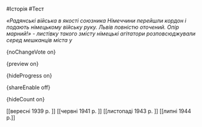 #Історія #Тест

*«Радянські війська в якості союзника Німеччини перейшли кордон і подають німецькому війську руку. Львів повністю оточений. Опір марний!» - листівку такого змісту німецькі агітатори розповсюджували серед мешканців міста у*

{noChangeVote on}

{preview on}

{hideProgress on}

{shareEnable off}

{hideCount on}

[[вересні 1939 р. ]]
[[червні 1941 р. ]]
[[листопаді 1943 р. ]]
[[липні 1944 р.]]
